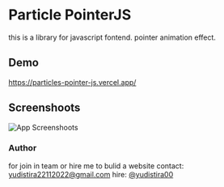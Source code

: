 # Particle PointerJS

this is a library for javascript fontend. pointer animation effect.

## Demo

https://particles-pointer-js.vercel.app/

## Screenshoots

![App Screenshoots](https://i.ibb.co/q934NDs/particles-pointer-JS.gif)

### Author

for join in team or hire me to bulid a website
contact:
yudistira22112022@gmail.com
hire:
[@yudistira00](https://www.freelancer.co.id/u/yudistira00)

